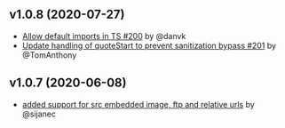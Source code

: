 ## v1.0.8 (2020-07-27)

- [Allow default imports in TS #200](https://github.com/leizongmin/js-xss/pull/200) by @danvk
- [Update handling of quoteStart to prevent sanitization bypass #201](https://github.com/leizongmin/js-xss/pull/201) by @TomAnthony

## v1.0.7 (2020-06-08)

- [added support for src embedded image, ftp and relative urls](https://github.com/leizongmin/js-xss/pull/189) by @sijanec
